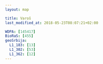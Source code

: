 ```yaml
---
layout: map

title: Varoš
last_modified_at: 2018-05-23T08:07:21+02:00

WDPA: [145417]
BioRaS: [455]
geoSrbija:
  L1_183: [13]
  L1_302: [53]
  L1_362: [12]
---
```

